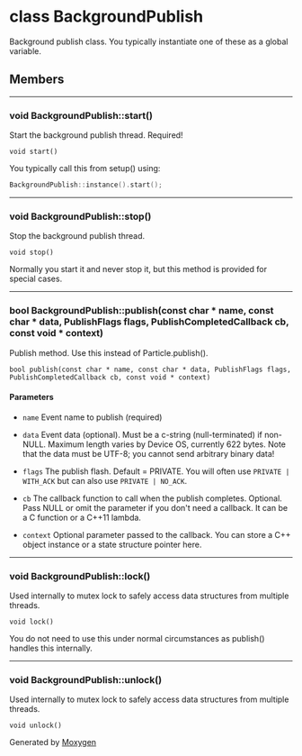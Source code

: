 
# class BackgroundPublish 

Background publish class. You typically instantiate one of these as a global variable.

## Members

---

### void BackgroundPublish::start() 

Start the background publish thread. Required!

```
void start()
```

You typically call this from setup() using:

```cpp
BackgroundPublish::instance().start();
```

---

### void BackgroundPublish::stop() 

Stop the background publish thread.

```
void stop()
```

Normally you start it and never stop it, but this method is provided for special cases.

---

### bool BackgroundPublish::publish(const char * name, const char * data, PublishFlags flags, PublishCompletedCallback cb, const void * context) 

Publish method. Use this instead of Particle.publish().

```
bool publish(const char * name, const char * data, PublishFlags flags, PublishCompletedCallback cb, const void * context)
```

#### Parameters
* `name` Event name to publish (required)

* `data` Event data (optional). Must be a c-string (null-terminated) if non-NULL. Maximum length varies by Device OS, currently 622 bytes. Note that the data must be UTF-8; you cannot send arbitrary binary data!

* `flags` The publish flash. Default = PRIVATE. You will often use `PRIVATE | WITH_ACK` but can also use `PRIVATE | NO_ACK`.

* `cb` The callback function to call when the publish completes. Optional. Pass NULL or omit the parameter if you don't need a callback. It can be a C function or a C++11 lambda.

* `context` Optional parameter passed to the callback. You can store a C++ object instance or a state structure pointer here.

---

### void BackgroundPublish::lock() 

Used internally to mutex lock to safely access data structures from multiple threads.

```
void lock()
```

You do not need to use this under normal circumstances as publish() handles this internally.

---

### void BackgroundPublish::unlock() 

Used internally to mutex lock to safely access data structures from multiple threads.

```
void unlock()
```

Generated by [Moxygen](https://sourcey.com/moxygen)